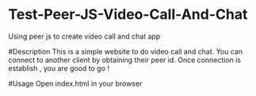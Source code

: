 # Test-Peer-JS-Video-Call-And-Chat
Using peer js to create video call and chat app

#Description
This is a simple website to do video call and chat. You can connect to another client by obtaining their peer id. Once connection is establish , you are good to go !

#Usage
Open index.html in your browser
